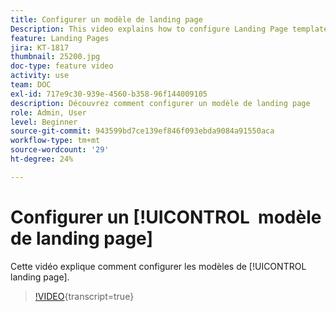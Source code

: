 ```yaml
---
title: Configurer un modèle de landing page
Description: This video explains how to configure Landing Page templates in Adobe Campaign Standard.
feature: Landing Pages
jira: KT-1817
thumbnail: 25200.jpg
doc-type: feature video
activity: use
team: DOC
exl-id: 717e9c30-939e-4560-b358-96f144009105
description: Découvrez comment configurer un modèle de landing page
role: Admin, User
level: Beginner
source-git-commit: 943599bd7ce139ef846f093ebda9084a91550aca
workflow-type: tm+mt
source-wordcount: '29'
ht-degree: 24%

---
```


# Configurer un [!UICONTROL &#x200B; modèle de landing page]

Cette vidéo explique comment configurer les modèles de [!UICONTROL landing page].

>[!VIDEO](https://video.tv.adobe.com/v/30955/?learn=on&captions=fre_fr){transcript=true}
